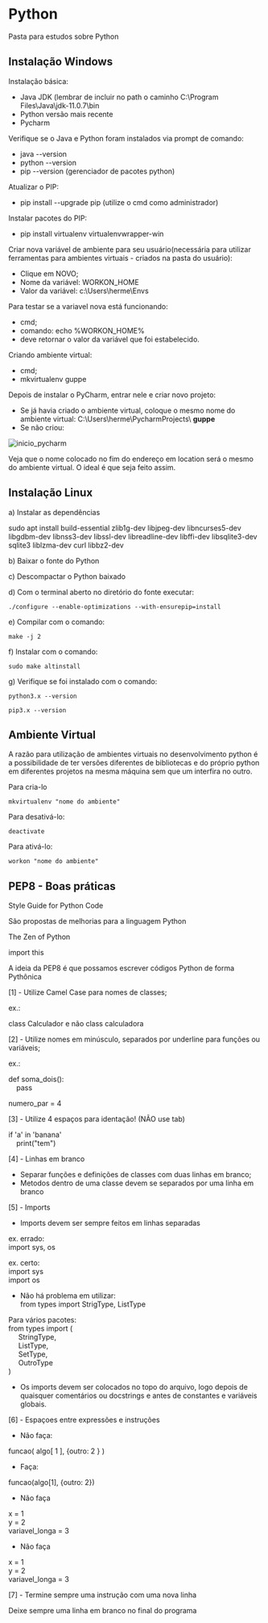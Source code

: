 # Python
Pasta para estudos sobre Python

<h2>Instalação Windows</h2>

Instalação básica:
- Java JDK (lembrar de incluir no path o caminho C:\Program Files\Java\jdk-11.0.7\bin
- Python versão mais recente
- Pycharm

Verifique se o Java e Python foram instalados via prompt de comando: 
- java --version 
- python --version
- pip --version (gerenciador de pacotes python)

Atualizar o PIP:
- pip install --upgrade pip (utilize o cmd como administrador)

Instalar pacotes do PIP:
- pip install virtualenv virtualenvwrapper-win

Criar nova variável de ambiente para seu usuário(necessária para utilizar ferramentas para ambientes virtuais - criados na pasta do usuário):
- Clique em NOVO;
- Nome da variável: WORKON_HOME
- Valor da variável: c:\Users\herme\Envs

Para testar se a variavel nova está funcionando: 
- cmd;
- comando: echo %WORKON_HOME%
- deve retornar o valor da variável que foi estabelecido.

Criando ambiente virtual:
- cmd;
- mkvirtualenv guppe

Depois de instalar o PyCharm, entrar nele e criar novo projeto:
- Se já havia criado o ambiente virtual, coloque o mesmo nome do ambiente virtual: C:\Users\herme\PycharmProjects\ <b>guppe</b>
- Se não criou:

![inicio_pycharm](https://user-images.githubusercontent.com/49697760/172600809-2e3da281-a3a8-4fa0-80ba-06f2bc4946fc.jpg)

Veja que o nome colocado no fim do endereço em location será o mesmo do ambiente virtual. O ideal é que seja feito assim.

<h2>Instalação Linux</h2>

a) Instalar as dependências

sudo apt install build-essential zlib1g-dev libjpeg-dev libncurses5-dev libgdbm-dev libnss3-dev libssl-dev libreadline-dev libffi-dev libsqlite3-dev sqlite3 liblzma-dev curl libbz2-dev

b) Baixar o fonte do Python

c) Descompactar o Python baixado

d) Com o terminal aberto no diretório do fonte executar:

	./configure --enable-optimizations --with-ensurepip=install

e) Compilar com o comando:

	make -j 2

f) Instalar com o comando:

	sudo make altinstall
	
g) Verifique se foi instalado com o comando:

	python3.x --version

	pip3.x --version

<h2>Ambiente Virtual</h2>

A razão para utilização de ambientes virtuais no desenvolvimento python é a possibilidade de ter versões diferentes de bibliotecas e do próprio python em diferentes projetos na mesma máquina sem que um interfira no outro.

Para cria-lo

	mkvirtualenv "nome do ambiente"

Para desativá-lo:

	deactivate

Para ativá-lo:

	workon "nome do ambiente"

<h2>PEP8 - Boas práticas</h2>

Style Guide for Python Code

São propostas de melhorias para a linguagem Python

The Zen of Python

import this

A ideia da PEP8 é que possamos escrever códigos Python de forma Pythônica

[1] - Utilize Camel Case para nomes de classes;

ex.:

class Calculador e não class calculadora

[2] - Utilize nomes em minúsculo, separados por underline para funções ou variáveis;

ex.:

def soma_dois():<br>
&nbsp;&nbsp;&nbsp;&nbsp;pass

numero_par = 4

[3] - Utilize 4 espaços para identação! (NÃO use tab)

if 'a' in 'banana'<br>
&nbsp;&nbsp;&nbsp;&nbsp;print("tem")

[4] - Linhas em branco
- Separar funções e definições de classes com duas linhas em branco;
- Metodos dentro de uma classe devem se separados por uma linha em branco

[5] - Imports
- Imports devem ser sempre feitos em linhas separadas

ex. errado:<br>
import sys, os

ex. certo:<br>
import sys<br>
import os

- Não há problema em utilizar:<br>
from types import StrigType, ListType

Para vários pacotes:<br>
from types import (<br>
&nbsp;&nbsp;&nbsp;&nbsp;&nbsp;StringType,<br>
&nbsp;&nbsp;&nbsp;&nbsp;&nbsp;ListType,<br>
&nbsp;&nbsp;&nbsp;&nbsp;&nbsp;SetType,<br>
&nbsp;&nbsp;&nbsp;&nbsp;&nbsp;OutroType<br>
)

- Os imports devem ser colocados no topo do arquivo, logo depois de quaisquer comentários ou docstrings e
antes de constantes e variáveis globais.

[6] - Espaçoes entre expressões e instruções

- Não faça:

funcao( algo[ 1 ], {outro: 2 } )

- Faça:

funcao(algo[1], {outro: 2}) 

- Não faça

x              = 1<br>
y              = 2<br>
variavel_longa = 3<br>

- Não faça

x = 1<br>
y = 2<br>
variavel_longa = 3<br>

[7] - Termine sempre uma instrução com uma nova linha

Deixe sempre uma linha em branco no final do programa
